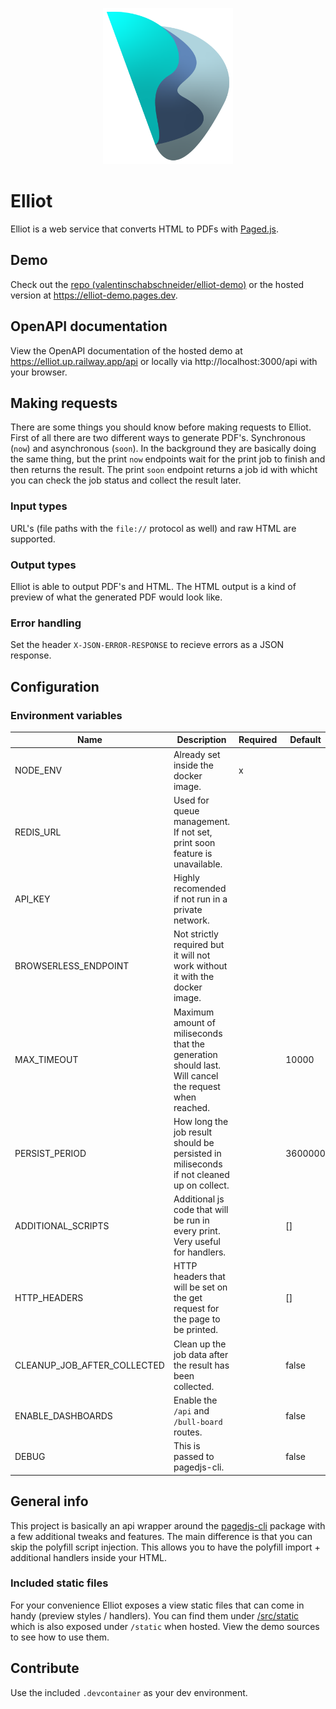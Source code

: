 <p align="center">
	<img src="docs/logo.svg" alt="elliot logo" height="250px" />
</p>

# Elliot

Elliot is a web service that converts HTML to PDFs with [Paged.js](https://pagedjs.org).

## Demo

Check out the [repo (valentinschabschneider/elliot-demo)](https://github.com/valentinschabschneider/elliot-demo) or the hosted version at https://elliot-demo.pages.dev.

## OpenAPI documentation

View the OpenAPI documentation of the hosted demo at https://elliot.up.railway.app/api or locally via http://localhost:3000/api with your browser.

## Making requests

There are some things you should know before making requests to Elliot.
First of all there are two different ways to generate PDF's. Synchronous (`now`) and asynchronous (`soon`).
In the background they are basically doing the same thing, but the print `now` endpoints wait for the print job to finish and then returns the result.
The print `soon` endpoint returns a job id with whicht you can check the job status and collect the result later.

### Input types

URL's (file paths with the `file://` protocol as well) and raw HTML are supported.

### Output types

Elliot is able to output PDF's and HTML. The HTML output is a kind of preview of what the generated PDF would look like.

### Error handling

Set the header `X-JSON-ERROR-RESPONSE` to recieve errors as a JSON response.

## Configuration

### Environment variables

| Name                        | Description                                                                                          | Required | Default |
| --------------------------- | ---------------------------------------------------------------------------------------------------- | -------- | ------- |
| NODE_ENV                    | Already set inside the docker image.                                                                 | x        |         |
| REDIS_URL                   | Used for queue management. If not set, print soon feature is unavailable.                            |          |         |
| API_KEY                     | Highly recomended if not run in a private network.                                                   |          |         |
| BROWSERLESS_ENDPOINT        | Not strictly required but it will not work without it with the docker image.                         |          |         |
| MAX_TIMEOUT                 | Maximum amount of miliseconds that the generation should last. Will cancel the request when reached. |          | 10000   |
| PERSIST_PERIOD              | How long the job result should be persisted in miliseconds if not cleaned up on collect.             |          | 3600000 |
| ADDITIONAL_SCRIPTS          | Additional js code that will be run in every print. Very useful for handlers.                        |          | []      |
| HTTP_HEADERS                | HTTP headers that will be set on the get request for the page to be printed.                         |          | []      |
| CLEANUP_JOB_AFTER_COLLECTED | Clean up the job data after the result has been collected.                                           |          | false   |
| ENABLE_DASHBOARDS           | Enable the `/api` and `/bull-board` routes.                                                          |          | false   |
| DEBUG                       | This is passed to pagedjs-cli.                                                                       |          | false   |

## General info

This project is basically an api wrapper around the [pagedjs-cli](https://gitlab.coko.foundation/pagedjs/pagedjs-cli) package with a few additional tweaks and features.
The main difference is that you can skip the polyfill script injection. This allows you to have the polyfill import + additional handlers inside your HTML.

### Included static files

For your convenience Elliot exposes a view static files that can come in handy (preview styles / handlers). You can find them under [/src/static](/src/static) which is also exposed under `/static` when hosted. View the demo sources to see how to use them.

## Contribute

Use the included `.devcontainer` as your dev environment.
